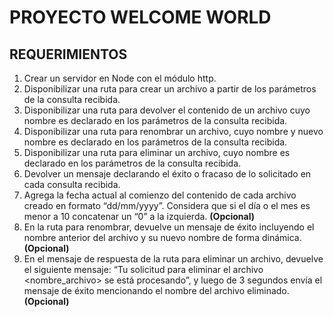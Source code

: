 # PROYECTO WELCOME WORLD

## REQUERIMIENTOS
1. Crear un servidor en Node con el módulo http.
2. Disponibilizar una ruta para crear un archivo a partir de los parámetros de la consulta recibida.
3. Disponibilizar una ruta para devolver el contenido de un archivo cuyo nombre es declarado en los parámetros de la consulta recibida.
4. Disponibilizar una ruta para renombrar un archivo, cuyo nombre y nuevo nombre es declarado en los parámetros de la consulta recibida.
5. Disponibilizar una ruta para eliminar un archivo, cuyo nombre es declarado en los parámetros de la consulta recibida.
6. Devolver un mensaje declarando el éxito o fracaso de lo solicitado en cada consulta recibida.
7. Agrega la fecha actual al comienzo del contenido de cada archivo creado en formato “dd/mm/yyyy”. Considera que si el día o el mes es menor a 10 concatenar un “0” a la izquierda. **(Opcional)**
8. En la ruta para renombrar, devuelve un mensaje de éxito incluyendo el nombre anterior del archivo y su nuevo nombre de forma dinámica. **(Opcional)**
9. En el mensaje de respuesta de la ruta para eliminar un archivo, devuelve el siguiente mensaje: “Tu solicitud para eliminar el archivo <nombre_archivo> se está procesando”, y luego de 3 segundos envía el mensaje de éxito mencionando el nombre del archivo eliminado. **(Opcional)**
